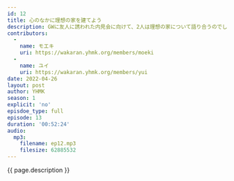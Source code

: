 ```yaml
---
id: 12
title: 心のなかに理想の家を建てよう
description: GWに友人に誘われた内見会に向けて、2人は理想の家について語り合うのでした。
contributors:
  - 
    name: モエキ
    uri: https://wakaran.yhmk.org/members/moeki
  -
    name: ユイ
    uri: https://wakaran.yhmk.org/members/yui
date: 2022-04-26
layout: post
author: YHMK
season: 1
explicit: 'no'
episdoe_type: full
episode: 13
duration: '00:52:24'
audio:
  mp3:
    filename: ep12.mp3
    filesize: 62885532
---
```


{{ page.description }}
